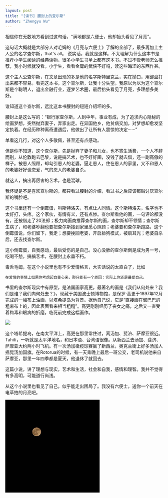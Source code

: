 ```yaml
---
layout: post
title: "[读书] 腰封上的查尔斯"
author: "Zhengyu Wu"
---
```


相信你在无数地方看到过这句话，“满地都是六便士，他却抬头看见了月亮”。

这句话大概就是大部分人对毛姆的《月亮与六便士》了解的全部了，最多再加上主人公的名字查尔斯，that's all。 说实话，我就是这样。不太理解为什么这本书是推荐小学生阅读的经典读物，很多小学生书单上都有这本书。不过不管老师怎么推荐，我小时候就没看。小学生，看看金庸的武侠不好吗，读这些晦涩的东西作甚。

这个主人公查尔斯，在文章出现的多是他的名字斯特里克兰，实在拗口，用键盘打出来都不容易。看完这本书，这个查尔斯，让我十分失望。我原以为以为这个查尔斯是个聪明人，退出金融行业，逐梦艺术圈，最后抬头看见了月亮，多理想多美好。

谁知道这个查尔斯，远比这本书腰封的短短介绍坏的多。

腰封上是这么写的：“银行家查尔斯，人到中年，事业有成，为了追求内心隐秘的绘画梦想，突然抛弃妻子，弃家出走。在异国他乡，他贫病交加，对梦想却愈发坚定执着。在经历种种离奇遭遇后，他做出了让所有人震惊的决定······”

单看这几行，对这个人多敬佩，甚至还有点感动。

但是你不知道，这个查尔斯，先是抛弃了妻子和儿女，也不寄生活费，一个人不辞而别，从伦敦跑去巴黎，说是搞艺术，也不好好画，没钱了就去借，还一副高傲的样子。被恩人照顾，却勾引恩人的老婆，逼走恩人，住在恩人的家里，又不和恩人的老婆好好谈恋爱，气的恩人的老婆自杀。

就这人，搞出再厉害的艺术，也是混球。

我怀疑是不是喜欢查尔斯的，都只看过腰封的介绍，看过书之后应该都贼讨厌查尔斯的嘴脸吧。

这个书里还有一个倒霉蛋，叫斯特洛夫，有点让人同情。这个斯特洛夫，名字也不太好打，头疼。这个家伙，有情有义，还有点惨。查尔斯看他的画，一句评论都没有，还被借走了20法郎；极力向画商推荐查尔斯的画，查尔斯却不领情；查尔斯生病了，和老婆吵翻也要把查尔斯接到家里悉心照顾；老婆要和查尔斯跑路，这个倒霉蛋说，你们留下，我走；想要挽回老婆，开启舔狗模式，被扇耳光；老婆自杀后，还去找查尔斯。

这小倒霉蛋，自我感动，最后受伤的是自己。没心没肺的查尔斯倒是成为男一号，吃喝不愁，搞搞艺术，在腰封上永垂不朽。

毒舌毛姆，在这个小说里也有不少爱情格言，大实话说的太直白了，比如

```
在爱情的事情上如果你考虑起自尊心来，那只能有一个原因：实际上你还是最爱自己。
```

书里的查尔斯现实中有原型，是法国画家高更。最著名的画是《我们从何处来？我们是谁？我们向何处去？》，现藏于美国波士顿博物馆，是保罗·高更于1897年12月完成的一幅布上油画，以塔希提岛为背景。据他自己说，它是“直接画在皱巴巴的粗麻布上的，因此表面看来相当粗糙”。高更刚刚经历了丧女之痛，之后又一直受着梅毒和眼病的折磨，临死前完成这幅画作。

<img src="https://upload.wikimedia.org/wikipedia/commons/thumb/f/fc/Woher_kommen_wir_Wer_sind_wir_Wohin_gehen_wir.jpg/700px-Woher_kommen_wir_Wer_sind_wir_Wohin_gehen_wir.jpg" width="80%">

这个塔希提岛，在南太平洋上，高更在那里常住过，离汤加、斐济、萨摩亚很近。Tahiti，一听就是太平洋地名，和日本语、台湾语很像。从新西兰去汤加、斐济、萨摩亚大约两小时飞机。有一次汤加橄榄球赛赢了新西兰，奥克兰街上好多汤加人摇晃汤加国旗。在Rotorua的时候，有一天乘晚上最后一班公交，老司机说他来自萨摩亚，那里一年四季都是夏天，他退休了就回去。

这篇小说，讲了理想与现实，艺术和生活，社会和自我，感情和理智。我并不觉得有多高明，可能道行尚浅。

从这个小说里也看见了自己，似乎能走出困局了。我没有六便士，送你一个前天在电草拍的月亮吧。

<img src="https://github.com/GEORGE5961/markdown_photos/blob/master/13.jpeg?raw=true" width="60%">



 




















